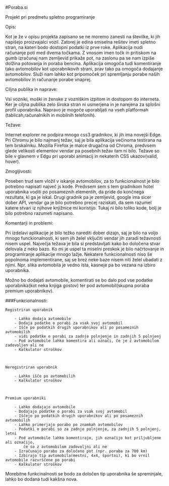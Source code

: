 #Poraba.si

Projekt pri predmetu spletno programiranje

Opis:

Kot je že v opisu projekta zapisano se ne moremo zanesti na številke, ki jih napišejo proizvajalci vozil.
Zatorej je edina smiselna rešitev imeti spletno stran, na kateri bodo dostopni podatki iz prve roke. Aplikacija nudi računanje poti med dvema točkama.
Z vnosom imen točk in pritiskom na gumb izračunaj nam zemljevid prikaže pot, na zaslonu pa se nam izpiše dolžina potovanja in poraba bencina.
Aplikacija omogoča tudi komentiranje tako avtomobilov kot uporabnikovih strani, prav tako pa omogoča dodajanje avtomobilov.
Služi nam lahko kot pripomoček pri spremljanju porabe naših avtomobilov in računanje porabe vnaprej.


Ciljna publika in naprave:

Vsi vozniki, moški in ženske z vozniškim izpitom in dostopom do interneta. Ker je ciljna publika zelo široka stran ni usmerjena in je narejena za splošni profil uporabnika.
Napravo je mogoče uporabljati na vseh platformah (tablicah,računalnikih in mobilnih telefonih).


Težave:

Internet explorer ne podpira mnogo css3 gradnikov, ki jih ima novejši Edge. Pri Chromu je bilo najmanj težav, saj je bila aplikacija večinoma testirana na tem brskalniku.
Mozilla Firefox je malce drugačna od Chroma, predvsem glede velikosti elementov vendar pa posebnih težav tam ni bilo. Težave so bile v glavnem v Edgu pri uporabi animacij in nekaterih CSS ukazov(valid, hover).


Zmogljivosti:

Poseben trud sem vložil v iskanje avtomobilov, za to funkcionalnost je bilo potrebno napisati največ js kode. Predvsem sem s tem gradnikom hotel uporabnika voditi po posameznih elementih, da pride do končnega rezultata, ki ga je iskal.
Drugi gradnik pa je zemljevid, google ima sicer dober API, vendar ga je bilo potrebno precej raziskati, da sem razumel katere stvari iz njihove knjižnice mi koristijo. Tukaj ni bilo toliko kode, bolj je bilo potrebno razumeti napisano.


Komentarji in problemi:

Pri izdelavi aplikacije je bilo težko narediti dober dizajn, saj je bilo na voljo mnogo funckionalnosti, ki sem jih želel vključiti vendar jih zaradi težavnosti nisem uspel.
Največja težava je bila si predstavljati kako bo določena stvar delovala z neko bazo. Ko mi je uspel ta miselni preskok je bilo načrtovanje in programiranje aplikacije mnogo lažje.
Nekatere funkcionalnosti niso še popolnoma implementirane, saj se brez neke baze nisem niti želel ubadati z njimi. Npr. slika avtomobila je vedno ista, kasneje pa bo vezana na izbiro uporabnika.


Možno bo dodajati avtomobile, komentirati se bo dalo pod vse podatke uporabnika(kot neka knjiga gostov) ter pod avtomobil(skupna poraba premium uporabnikov).

###Funkcionalnosti:

	Registriran uporabnik
	
		- Lahko dodaja avtomobile
		- Dodaja podatke o porabi za vsak svoj avtomobil
		- Išče po podatkih drugih uporabnikov ali po posameznih avtomobilih
		- vidi podatke o porabi za zadnje polnjenje in zadnjih 5 polnjenj
		- Pod avtomobile lahko komentira ali označi, če je z avtomobilom zadovoljen ali ne
		- Kalkulator stroškov
		
		
	
	Neregistriran uporabnik
	
		- Lahko išče po avtomobilih
		- Kalkulator stroškov
		
		
		
	Premium uporabniki
	
		- Lahko dodajajo avtomobile
		- Dodajajo podatke o porabi za vsak svoj avtomobil
		- Iščejo po podatkih drugih uporabnikov ali po posameznih avtomobilih
		- Lahko primerjajo porabo po znamkah avtomobilov
		- Podatki o porabi so za zadnje polnjenje, za zadnjih 5 polnjenj, letni
		- Pod avtomobile lahko komentirajo, jih označijo kot priljubljene ali označijo,
			če so z avtomobilom zadovoljni ali ne
		- Izračunajo porabo za določeno pot (npr. poraba za 700 km)
		- Izbirajo tip avtomobila(mestni, 4x4, športni), ki bo vrnil avtomobile razvrščene po porabi
		- Kalkulator stroškov
		
Morebitne funkcinalnosti se bodo za določen tip uporabnika še spreminjale, lahko bo dodana tudi kakšna nova.
